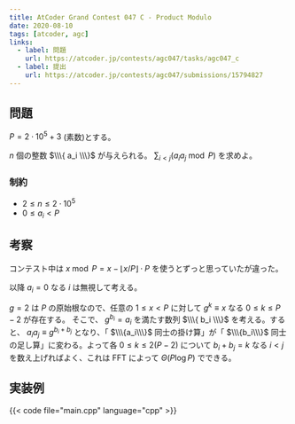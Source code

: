 ```yaml
---
title: AtCoder Grand Contest 047 C - Product Modulo
date: 2020-08-10
tags: [atcoder, agc]
links:
  - label: 問題
    url: https://atcoder.jp/contests/agc047/tasks/agc047_c
  - label: 提出
    url: https://atcoder.jp/contests/agc047/submissions/15794827
---
```


## 問題

$P = 2 \cdot 10^5 + 3$ (素数)とする。

$n$ 個の整数 $\\\{ a_i \\\}$ が与えられる。 $\sum_{i \lt j} (a_i a_j \bmod P)$ を求めよ。

### 制約

- $2 \leq n \leq 2 \cdot 10^5$
- $0 \leq a_i \lt P$

## 考察

コンテスト中は $x \bmod P = x - \lfloor x / P \rfloor \cdot P$ を使うとずっと思っていたが違った。

以降 $a_i = 0$ なる $i$ は無視して考える。

$g = 2$ は $P$ の原始根なので、任意の $1 \leq x \lt P$ に対して $g^k \equiv x$ なる $0 \leq k \leq P - 2$ が存在する。
そこで、 $g^{b_i} = a_i$ を満たす数列 $\\\{ b_i \\\}$ を考える。すると、 $a_i a_j \equiv g^{b_i + b_j}$ となり、「 $\\\{a_i\\\}$ 同士の掛け算」が「 $\\\{b_i\\\}$ 同士の足し算」に変わる。よって各 $0 \leq k \leq 2(P - 2)$ について $b_i + b_j = k$ なる $i \lt j$ を数え上げればよく、これは FFT によって $\Theta(P \log P)$ でできる。

## 実装例

{{< code file="main.cpp" language="cpp" >}}
